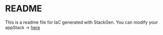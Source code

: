 # README
This is a readme file for IaC generated with StackGen.
You can modify your appStack -> [here](http://main.dev.stackgen.com/appstacks/459f736c-f65f-4917-b3fd-50e7c128b1d5)
